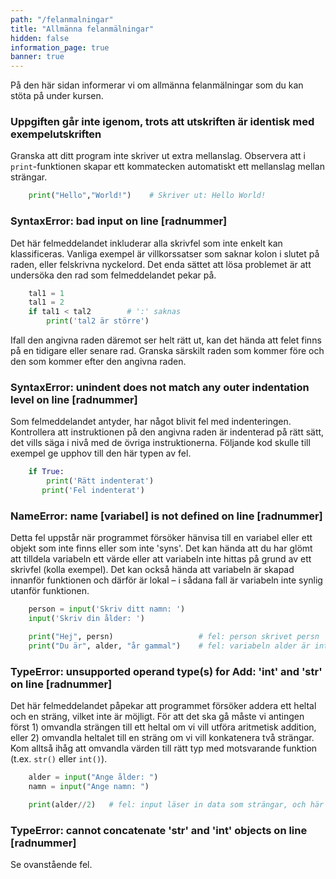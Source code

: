 ```yaml
---
path: "/felanmalningar"
title: "Allmänna felanmälningar"
hidden: false
information_page: true
banner: true
---
```


På den här sidan informerar vi om allmänna felanmälningar som du kan stöta på under kursen.

### Uppgiften går inte igenom, trots att utskriften är identisk med exempelutskriften

Granska att ditt program inte skriver ut extra mellanslag. Observera att i `print`-funktionen skapar ett kommatecken automatiskt ett mellanslag mellan strängar.

```python
    print("Hello","World!")    # Skriver ut: Hello World!
```

### SyntaxError: bad input on line [radnummer]

Det här felmeddelandet inkluderar alla skrivfel som inte enkelt kan klassificeras. Vanliga exempel är villkorssatser som saknar kolon i slutet på raden, eller felskrivna nyckelord. Det enda sättet att lösa problemet är att undersöka den rad som felmeddelandet pekar på. 

```python
    tal1 = 1
    tal1 = 2
    if tal1 < tal2        # ':' saknas
        print('tal2 är större')
```

Ifall den angivna raden däremot ser helt rätt ut, kan det hända att felet finns på en tidigare eller senare rad. Granska särskilt raden som kommer före och den som kommer efter den angivna raden. 

### SyntaxError: unindent does not match any outer indentation level on line [radnummer]

Som felmeddelandet antyder, har något blivit fel med indenteringen. Kontrollera att instruktionen på den angivna raden är indenterad på rätt sätt, det vills säga i nivå med de övriga instruktionerna. Följande kod skulle till exempel ge upphov till den här typen av fel. 

```python
    if True:
        print('Rätt indenterat')
       print('Fel indenterat')
```

### NameError: name [variabel] is not defined on line [radnummer]

Detta fel uppstår när programmet försöker hänvisa till en variabel eller ett objekt som inte finns eller som inte 'syns'. Det kan hända att du har glömt att tilldela variabeln ett värde eller att variabeln inte hittas på grund av ett skrivfel (kolla exempel). Det kan också hända att variabeln är skapad innanför funktionen och därför är lokal – i sådana fall är variabeln inte synlig utanför funktionen. 

```python
    person = input('Skriv ditt namn: ')
    input('Skriv din ålder: ')

    print("Hej", persn)                   # fel: person skrivet persn
    print("Du är", alder, "år gammal")    # fel: variabeln alder är inte definierad
```

### TypeError: unsupported operand type(s) for Add: 'int' and 'str' on line [radnummer]

Det här felmeddelandet påpekar att programmet försöker addera ett heltal och en sträng, vilket inte är möjligt. För att det ska gå måste vi antingen först 1) omvandla strängen till ett heltal om vi vill utföra aritmetisk addition, eller 2) omvandla heltalet till en sträng om vi vill konkatenera två strängar. Kom alltså ihåg att omvandla värden till rätt typ med motsvarande funktion (t.ex. `str()` eller `int()`).

```python
    alder = input("Ange ålder: ")
    namn = input("Ange namn: ")

    print(alder//2)   # fel: input läser in data som strängar, och här har variabeln alder inte omvandlats till ett heltal
```

### TypeError: cannot concatenate 'str' and 'int' objects on line [radnummer]

Se ovanstående fel.
